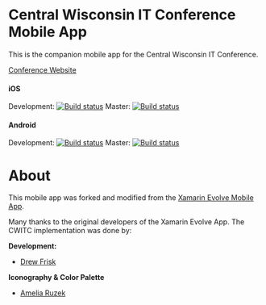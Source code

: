 # Central Wisconsin IT Conference Mobile App

This is the companion mobile app for the Central Wisconsin IT Conference.

[Conference Website](https://cwitc.org)

#### iOS
Development: [![Build status](https://build.appcenter.ms/v0.1/apps/2ab09ac6-1ba5-4d77-82f5-9554271abe51/branches/development/badge)](https://appcenter.ms)
Master: [![Build status](https://build.appcenter.ms/v0.1/apps/2ab09ac6-1ba5-4d77-82f5-9554271abe51/branches/master/badge)](https://appcenter.ms)

#### Android
Development: [![Build status](https://build.appcenter.ms/v0.1/apps/a42bb2d5-c340-4639-9ff3-7e91361e4fb2/branches/development/badge)](https://appcenter.ms)
Master: [![Build status](https://build.appcenter.ms/v0.1/apps/a42bb2d5-c340-4639-9ff3-7e91361e4fb2/branches/master/badge)](https://appcenter.ms)

# About
This mobile app was forked and modified from the [Xamarin Evolve Mobile App](https://github.com/xamarinhq/app-evolve). 

Many thanks to the original developers of the Xamarin Evolve App. The CWITC implementation was done by:

**Development:**
* [Drew Frisk](https://github.com/keannan5390)

**Iconography & Color Palette**
* [Amelia Ruzek](https://github.com/ARuzek)
